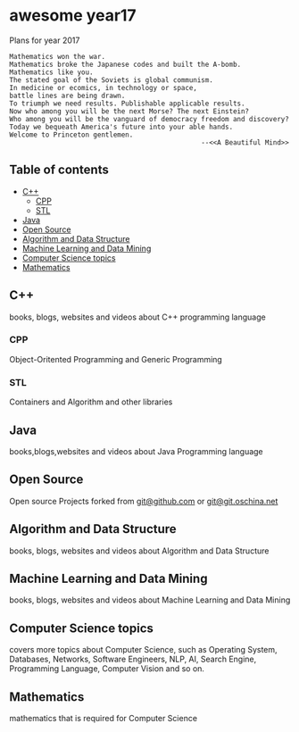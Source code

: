 # awesome year17

Plans for year 2017

```
Mathematics won the war. 
Mathematics broke the Japanese codes and built the A-bomb. 
Mathematics like you.
The stated goal of the Soviets is global communism. 
In medicine or ecomics, in technology or space,
battle lines are being drawn. 
To triumph we need results. Publishable applicable results. 
Now who among you will be the next Morse? The next Einstein? 
Who among you will be the vanguard of democracy freedom and discovery? 
Today we bequeath America's future into your able hands. 
Welcome to Princeton gentlemen.
                                                --<<A Beautiful Mind>>
``` 

## Table of contents
* [C++](#c++)
    * [CPP](#cpp)
    * [STL](#stl)
* [Java](#java)
* [Open Source](#open-source)
* [Algorithm and Data Structure](#algorithm-and-data-structure)
* [Machine Learning and Data Mining](#machine-learning-and-data-mining)
* [Computer Science topics](#computer-science-topics)
* [Mathematics](#mathematics)

## C++

books, blogs, websites and videos about C++ programming language


### CPP

Object-Oritented Programming and Generic Programming

### STL

Containers and Algorithm and other libraries

## Java

books,blogs,websites and videos about Java Programming language

## Open Source

Open source Projects forked from git@github.com or git@git.oschina.net


## Algorithm and Data Structure

books, blogs, websites and videos about Algorithm and Data Structure

## Machine Learning and Data Mining

books, blogs, websites and videos about Machine Learning and Data Mining

## Computer Science topics

covers more topics about Computer Science, such as Operating System, Databases, Networks, Software Engineers, NLP, AI, Search Engine, Programming Language, Computer Vision and so on.

## Mathematics

mathematics that is required for Computer Science
